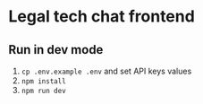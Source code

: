 # Legal tech chat frontend

## Run in dev mode

1. `cp .env.example .env` and set API keys values
2. `npm install`
3. `npm run dev`
